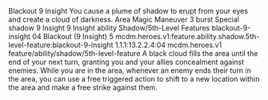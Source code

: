 <ability>
  <name>Blackout</name>
  <cost>9 Insight</cost>
  <flavor>You cause a plume of shadow to erupt from your eyes and create a cloud of darkness.</flavor>
  <keywords>
    <keyword>Area</keyword>
    <keyword>Magic</keyword>
  </keywords>
  <type>Maneuver</type>
  <distance>3 burst</distance>
  <target>Special</target>
  <metadata>
    <class>shadow</class>
    <cost>9 Insight</cost>
    <cost_amount>9</cost_amount>
    <cost_resource>Insight</cost_resource>
    <feature_type>ability</feature_type>
    <file_dpath>Shadow/5th-Level Features</file_dpath>
    <item_id>blackout-9-insight</item_id>
    <item_index>04</item_index>
    <item_name>Blackout (9 Insight)</item_name>
    <level>5</level>
    <scc>mcdm.heroes.v1:feature.ability.shadow.5th-level-feature:blackout-9-insight</scc>
    <scdc>1.1.1:13.2.2.4:04</scdc>
    <source>mcdm.heroes.v1</source>
    <type>feature/ability/shadow/5th-level-feature</type>
  </metadata>
  <effects>
    <effect type="mundane">A black cloud fills the area until the end of your next turn, granting you and your allies concealment against enemies. While you are in the area, whenever an enemy ends their turn in the area, you can use a free triggered action to shift to a new location within the area and make a free strike against them.</effect>
  </effects>
</ability>
